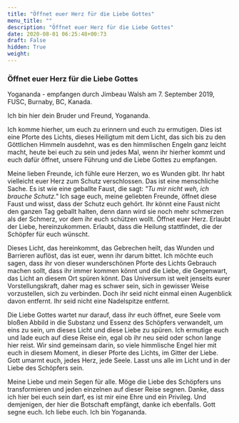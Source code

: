 ```yaml
---
title: "Öffnet euer Herz für die Liebe Gottes"
menu_title: ""
description: "Öffnet euer Herz für die Liebe Gottes"
date: 2020-08-01 06:25:48+00:73
draft: False
hidden: True
weight:
---
```

### Öffnet euer Herz für die Liebe Gottes

Yogananda - empfangen durch Jimbeau Walsh am 7. September 2019, FUSC, Burnaby, BC, Kanada.

Ich bin hier dein Bruder und Freund, Yogananda.

Ich komme hierher, um euch zu erinnern und euch zu ermutigen. Dies ist eine Pforte des Lichts, dieses Heiligtum mit dem Licht, das sich bis zu den Göttlichen Himmeln ausdehnt, was es den himmlischen Engeln ganz leicht macht, heute bei euch zu sein und jedes Mal, wenn ihr hierher kommt und euch dafür öffnet, unsere Führung und die Liebe Gottes zu empfangen.

Meine lieben Freunde, ich fühle eure Herzen, wo es Wunden gibt. Ihr habt vielleicht euer Herz zum Schutz verschlossen. Das ist eine menschliche Sache. Es ist wie eine geballte Faust, die sagt: *"Tu mir nicht weh, ich brauche Schutz."* Ich sage euch, meine geliebten Freunde, öffnet diese Faust und wisst, dass der Schutz euch gehört. Ihr könnt eine Faust nicht den ganzen Tag geballt halten, denn dann wird sie noch mehr schmerzen als der Schmerz, vor dem ihr euch schützen wollt. Öffnet euer Herz. Erlaubt der Liebe, hereinzukommen. Erlaubt, dass die Heilung stattfindet, die der Schöpfer für euch wünscht.

Dieses Licht, das hereinkommt, das Gebrechen heilt, das Wunden und Barrieren auflöst, das ist euer, wenn ihr darum bittet. Ich möchte euch sagen, dass ihr von dieser wunderschönen Pforte des Lichts Gebrauch machen sollt, dass ihr immer kommen könnt und die Liebe, die Gegenwart, das Licht an diesem Ort spüren könnt. Das Universum ist weit jenseits eurer Vorstellungskraft, daher mag es schwer sein, sich in gewisser Weise vorzustellen, sich zu verbinden. Doch ihr seid nicht einmal einen Augenblick davon entfernt. Ihr seid nicht eine Nadelspitze entfernt.

Die Liebe Gottes wartet nur darauf, dass ihr euch öffnet, eure Seele vom bloßen Abbild in die Substanz und Essenz des Schöpfers verwandelt, um eins zu sein, um dieses Licht und diese Liebe zu spüren. Ich ermutige euch und lade euch auf diese Reise ein, egal ob ihr neu seid oder schon lange hier reist. Wir sind gemeinsam darin, so viele himmlische Engel hier mit euch in diesem Moment, in dieser Pforte des Lichts, im Gitter der Liebe. Gott umarmt euch, jedes Herz, jede Seele. Lasst uns alle im Licht und in der Liebe des Schöpfers sein.

Meine Liebe und mein Segen für alle. Möge die Liebe des Schöpfers uns transformieren und jeden einzelnen auf dieser Reise segnen. Danke, dass ich hier bei euch sein darf, es ist mir eine Ehre und ein Privileg. Und demjenigen, der hier die Botschaft empfängt, danke ich ebenfalls. Gott segne euch. Ich liebe euch. Ich bin Yogananda.
